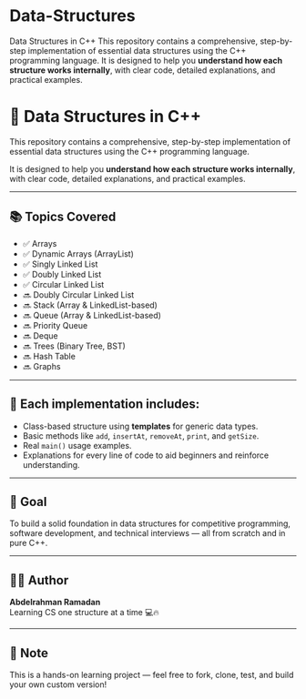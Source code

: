 # Data-Structures
Data Structures in C++  This repository contains a comprehensive, step-by-step implementation of essential data structures using the C++ programming language.  It is designed to help you **understand how each structure works internally**, with clear code, detailed explanations, and practical examples.
# 🔧 Data Structures in C++

This repository contains a comprehensive, step-by-step implementation of essential data structures using the C++ programming language.

It is designed to help you **understand how each structure works internally**, with clear code, detailed explanations, and practical examples.

---

## 📚 Topics Covered

- ✅ Arrays
- ✅ Dynamic Arrays (ArrayList)
- ✅ Singly Linked List
- ✅ Doubly Linked List
- ✅ Circular Linked List
- 🔜 Doubly Circular Linked List
- 🔜 Stack (Array & LinkedList-based)
- 🔜 Queue (Array & LinkedList-based)
- 🔜 Priority Queue
- 🔜 Deque
- 🔜 Trees (Binary Tree, BST)
- 🔜 Hash Table
- 🔜 Graphs

---

## 🧠 Each implementation includes:

- Class-based structure using **templates** for generic data types.
- Basic methods like `add`, `insertAt`, `removeAt`, `print`, and `getSize`.
- Real `main()` usage examples.
- Explanations for every line of code to aid beginners and reinforce understanding.

---

## 🎯 Goal

To build a solid foundation in data structures for competitive programming, software development, and technical interviews — all from scratch and in pure C++.

---

## 🧑‍💻 Author

**Abdelrahman Ramadan**  
Learning CS one structure at a time 💻🔥

---

## 📝 Note

This is a hands-on learning project — feel free to fork, clone, test, and build your own custom version!
